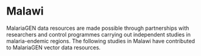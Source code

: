 # Malawi

MalariaGEN data resources are made possible through partnerships with researchers and control programmes carrying out independent studies in malaria-endemic regions. The following studies in Malawi have contributed to MalariaGEN vector data resources.

```{tableofcontents}
```
